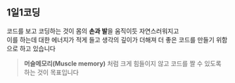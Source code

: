 
## 1일1코딩  
코드를 보고 코딩하는 것이 몸의 **손과 발**을 움직이듯 자연스러워지고  
이를 하는데 대한 에너지가 적게 들고 생각의 깊이가 더해져 더 좋은 코드를 만들기 위함으로 하고 있습니다  

>__머슬메모리(Muscle memory)__ 처럼 크게 힘들이지 않고 코드를 짤 수 있도록 하는 것이 목표입니다

